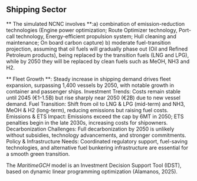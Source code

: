 ## Shipping Sector

** The simulated NCNC involves **:a) combination of emission-reduction technologies (Engine power optimization; Route Optimizer technology, Port-call technology, Energy-efficient propulsion system; Hull cleaning and maintenance; On board carbon capture)
b) moderate fuel-transition projection, assuming that oil fuels will gradually phase out (Oil and Refined Petroleum products), being replaced by the transition fuels (LNG and LPG), while by 2050 they will be replaced by clean fuels such as MeOH, NH3 and H2.

** Fleet Growth **: Steady increase in shipping demand drives fleet expansion, surpassing 1,400 vessels by 2050, with notable growth in container and passenger ships. 
Investment Trends: Costs remain stable until 2045 (€1-1.5B) but rise sharply near 2050 (€2B) due to new vessel demand. 
Fuel Transition: Shift from oil to LNG & LPG (mid-term) and NH3, MeOH & H2 (long-term), reducing emissions but raising fuel costs. 
Emissions & ETS Impact: Emissions exceed the cap by 6MT in 2050; ETS penalties begin in the late 2030s, increasing costs for shipowners. 
Decarbonization Challenges: Full decarbonization by 2050 is unlikely without subsidies, technology advancements, and stronger commitments. 
Policy & Infrastructure Needs: Coordinated regulatory support, fuel-saving technologies, and alternative fuel bunkering infrastructure are essential for a smooth green transition.

The *MaritimeGCH* model is an Investment Decision Support Tool (IDST), based on dynamic linear programming optimization (Alamanos, 2025). 
